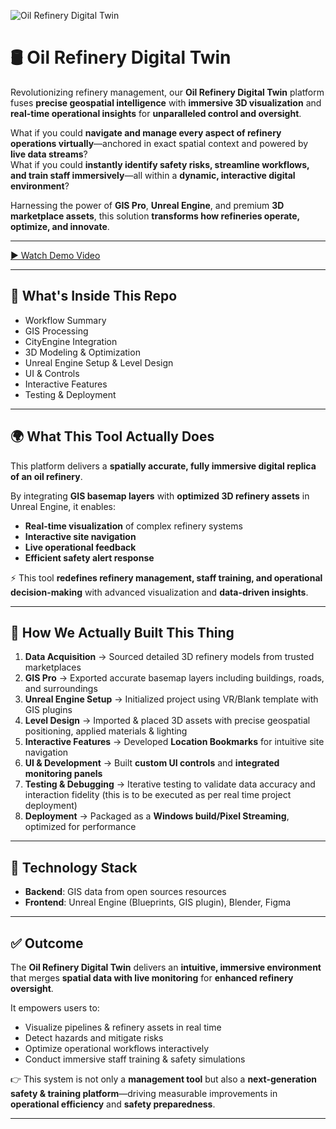![Oil Refinery Digital Twin](./assets/cover-image.png)

# 🛢️ Oil Refinery Digital Twin

Revolutionizing refinery management, our **Oil Refinery Digital Twin** platform fuses **precise geospatial intelligence** with **immersive 3D visualization** and **real-time operational insights** for **unparalleled control and oversight**.  

What if you could **navigate and manage every aspect of refinery operations virtually**—anchored in exact spatial context and powered by **live data streams**?  
What if you could **instantly identify safety risks, streamline workflows, and train staff immersively**—all within a **dynamic, interactive digital environment**?  

Harnessing the power of **GIS Pro**, **Unreal Engine**, and premium **3D marketplace assets**, this solution **transforms how refineries operate, optimize, and innovate**.  

---

[▶ Watch Demo Video](https://drive.google.com/file/d/1EedeLtVkrDZw99zq3gJW6nFwGQhkJ9-h/view?usp=drive_link)

---

## 📑 What's Inside This Repo
- Workflow Summary  
- GIS Processing  
- CityEngine Integration  
- 3D Modeling & Optimization  
- Unreal Engine Setup & Level Design  
- UI & Controls  
- Interactive Features  
- Testing & Deployment  

---

## 🌍 What This Tool Actually Does
This platform delivers a **spatially accurate, fully immersive digital replica of an oil refinery**.  

By integrating **GIS basemap layers** with **optimized 3D refinery assets** in Unreal Engine, it enables:  
- **Real-time visualization** of complex refinery systems  
- **Interactive site navigation**  
- **Live operational feedback**  
- **Efficient safety alert response**  

⚡ This tool **redefines refinery management, staff training, and operational decision-making** with advanced visualization and **data-driven insights**.  

---

## 🔄 How We Actually Built This Thing
1. **Data Acquisition** → Sourced detailed 3D refinery models from trusted marketplaces  
2. **GIS Pro** → Exported accurate basemap layers including buildings, roads, and surroundings  
3. **Unreal Engine Setup** → Initialized project using VR/Blank template with GIS plugins  
4. **Level Design** → Imported & placed 3D assets with precise geospatial positioning, applied materials & lighting  
5. **Interactive Features** → Developed **Location Bookmarks** for intuitive site navigation  
6. **UI & Development** → Built **custom UI controls** and **integrated monitoring panels**  
7. **Testing & Debugging** → Iterative testing to validate data accuracy and interaction fidelity (this is to be executed as per real time project deployment)
8. **Deployment** → Packaged as a **Windows build/Pixel Streaming**, optimized for performance  

---

## 🎯 Technology Stack
- **Backend**: GIS data from open sources resources  
- **Frontend**: Unreal Engine (Blueprints, GIS plugin), Blender, Figma  

---

## ✅ Outcome
The **Oil Refinery Digital Twin** delivers an **intuitive, immersive environment** that merges **spatial data with live monitoring** for **enhanced refinery oversight**.  

It empowers users to:  
- Visualize pipelines & refinery assets in real time  
- Detect hazards and mitigate risks  
- Optimize operational workflows interactively  
- Conduct immersive staff training & safety simulations  

👉 This system is not only a **management tool** but also a **next-generation safety & training platform**—driving measurable improvements in **operational efficiency** and **safety preparedness**.  

---
